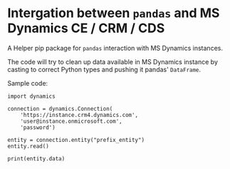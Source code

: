 # Intergation between `pandas` and MS Dynamics CE / CRM / CDS

A Helper pip package for `pandas` interaction with MS Dynamics instances.

The code will try to clean up data available in MS Dynamics instance by casting to correct Python types and pushing it pandas' `DataFrame`.

Sample code:

```
import dynamics

connection = dynamics.Connection(
    'https://instance.crm4.dynamics.com', 
    'user@instance.onmicrosoft.com', 
    'password')

entity = connection.entity("prefix_entity")
entity.read()

print(entity.data)
```